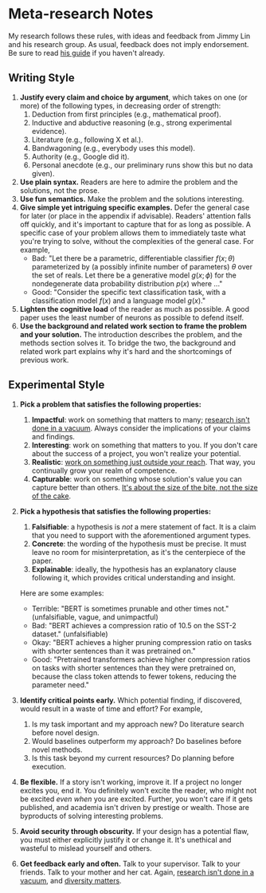 # Meta-research Notes

My research follows these rules, with ideas and feedback from Jimmy Lin and his research group. As usual, feedback does not imply endorsement. Be sure to read [his guide](https://github.com/lintool/guide) if you haven't already.

## Writing Style

1. **Justify every claim and choice by argument**, which takes on one (or more) of the following types, in decreasing order of strength:
   1. Deduction from first principles (e.g., mathematical proof).
   2. Inductive and abductive reasoning (e.g., strong experimental evidence).
   3. Literature (e.g., following X et al.).
   4. Bandwagoning (e.g., everybody uses this model).
   5. Authority (e.g., Google did it).
   6. Personal anecdote (e.g., our preliminary runs show this but no data given).
2. **Use plain syntax.** Readers are here to admire the problem and the solutions, not the prose.
3. **Use fun semantics.** Make the problem and the solutions interesting.
4. **Give simple yet intriguing specific examples.** Defer the general case for later (or place in the appendix if advisable). Readers' attention falls off quickly, and it's important to capture that for as long as possible. A specific case of your problem allows them to immediately taste what you're trying to solve, without the complexities of the general case. For example,
   - Bad: "Let there be a parametric, differentiable classifier $f(x; \theta)$ parameterized by (a possibly infinite number of parameters) $\theta$ over the set of reals. Let there be a generative model $g(x; \phi)$ for the nondegenerate data probability distribution $p(x)$ where ..."
   - Good: "Consider the specific text classification task, with a classification model $f(x)$ and a language model $g(x)$."
5. **Lighten the cognitive load** of the reader as much as possible. A good paper uses the least number of neurons as possible to defend itself.
6. **Use the background and related work section to frame the problem and your solution.** The introduction describes the problem, and the methods section solves it. To bridge the two, the background and related work part explains why it's hard and the shortcomings of previous work.

## Experimental Style

1. **Pick a problem that satisfies the following properties:** 
   1. **Impactful**: work on something that matters to many; [research isn't done in a vacuum](https://www.goodreads.com/en/book/show/15731248-the-ph-d-grind). Always consider the implications of your claims and findings.
   2. **Interesting**: work on something that matters to you. If you don't care about the success of a project, you won't realize your potential.
   3. **Realistic**: [work on something just outside your reach](https://terrytao.wordpress.com/career-advice/continually-aim-just-beyond-your-current-range/). That way, you continually grow your realm of competence.
   4. **Capturable**: work on something whose solution's value you can capture better than others. [It's about the size of the bite, not the size of the cake](https://www.amazon.com/Zero-One-Notes-Startups-Future/dp/0804139296).
   
2. **Pick a hypothesis that satisfies the following properties:**

   1. **Falsifiable**: a hypothesis is _not_ a mere statement of fact. It is a claim that you need to support with the aforementioned argument types.
   2. **Concrete**: the wording of the hypothesis must be precise. It must leave no room for misinterpretation, as it's the centerpiece of the paper.
   3. **Explainable**: ideally, the hypothesis has an explanatory clause following it, which provides critical understanding and insight.

   Here are some examples:

   - Terrible: "BERT is sometimes prunable and other times not." (unfalsifiable, vague, and unimpactful)
   - Bad: "BERT achieves a compression ratio of 10.5 on the SST-2 dataset." (unfalsifiable)
   - Okay: "BERT achieves a higher pruning compression ratio on tasks with shorter sentences than it was pretrained on."
   - Good: "Pretrained transformers achieve higher compression ratios on tasks with shorter sentences than they were pretrained on, because the class token attends to fewer tokens, reducing the parameter need."

3. **Identify critical points early.** Which potential finding, if discovered, would result in a waste of time and effort? For example,

   1. Is my task important and my approach new? Do literature search before novel design.
   2. Would baselines outperform my approach? Do baselines before novel methods.
   3. Is this task beyond my current resources? Do planning before execution.

4. **Be flexible.** If a story isn't working, improve it. If a project no longer excites you, end it. You definitely won't excite the reader, who might not be excited _even when_ you are excited. Further, you won't care if it gets published, and academia isn't driven by prestige or wealth. Those are byproducts of solving interesting problems.

5. **Avoid security through obscurity.** If your design has a potential flaw, you must either explicitly justify it or change it. It's unethical and wasteful to mislead yourself and others.

6. **Get feedback early and often.** Talk to your supervisor. Talk to your friends. Talk to your mother and her cat. Again, [research isn't done in a vacuum](https://www.goodreads.com/en/book/show/15731248-the-ph-d-grind), and [diversity matters](https://hbr.org/2017/03/teams-solve-problems-faster-when-theyre-more-cognitively-diverse).
